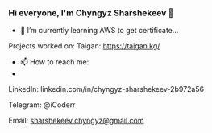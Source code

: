### Hi everyone, I'm Chyngyz Sharshekeev 👋

- 🌱 I’m currently learning AWS to get certificate...

Projects worked on:
Taigan: https://taigan.kg/

- 📫 How to reach me: 
- 
LinkedIn: linkedin.com/in/chyngyz-sharshekeev-2b972a56


Telegram: @iCoderr


Email: sharshekeev.chyngyz@gmail.com
